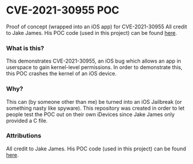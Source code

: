 # CVE-2021-30955 POC
Proof of concept (wrapped into an iOS app) for  CVE-2021-30955
All credit to Jake James. His POC code (used in this project) can be found [here](https://gist.github.com/jakeajames/37f72c58c775bfbdda3aa9575149a8aa).

### What is this?
This demonstrates CVE-2021-30955, an iOS bug which allows an app in userspace to gain kernel-level permissions. In order to demonstrate this, this POC crashes the kernel of an iOS device.

### Why?
This can (by someone other than me) be turned into an iOS Jailbreak (or something nasty like spyware). This repository was created in order to let people test the POC out on their own iDevices since Jake James only provided a C file.

### Attributions
All credit to Jake James. His POC code (used in this project) can be found [here](https://gist.github.com/jakeajames/37f72c58c775bfbdda3aa9575149a8aa).
